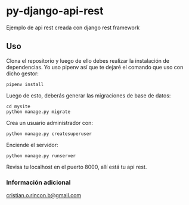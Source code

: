 # py-django-api-rest
Ejemplo de api rest creada con django rest framework

## Uso

Clona el repositorio y luego de ello debes realizar la instalación de dependencias. Yo uso pipenv así que te dejaré el comando que uso con dicho gestor:

	pipenv install

Luego de esto, deberás generar las migraciones de base de datos:

	cd mysite
	python manage.py migrate

Crea un usuario administrador con: 

	python manage.py createsuperuser

Enciende el servidor: 

	python manage.py runserver


Revisa tu localhost en el puerto 8000, allí está tu api rest.



### Información adicional

cristian.o.rincon.b@gmail.com
